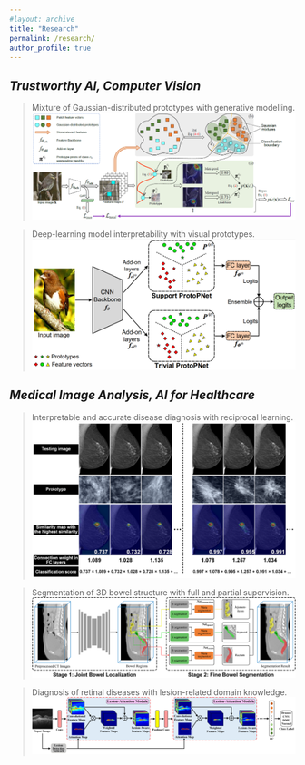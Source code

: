 ```yaml
---
#layout: archive
title: "Research"
permalink: /research/
author_profile: true
---
```




## *Trustworthy AI, Computer Vision*

> Mixture of Gaussian-distributed prototypes with generative modelling.
>![Words](./image/MGProto.png)

> Deep-learning model interpretability with visual prototypes.
>![Words](./image/STProtoPNet.png)


## *Medical Image Analysis, AI for Healthcare*

> Interpretable and accurate disease diagnosis with reciprocal learning.
>![Words](./image/InterNRL.png)


> Segmentation of 3D bowel structure with full and partial supervision.
>![Words](./image/BowelNet.png)


> Diagnosis of retinal diseases with lesion-related domain knowledge. 
![Words](./image/LACNN.png)

